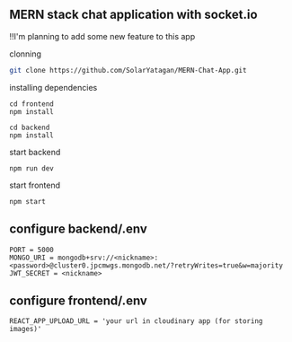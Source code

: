 ## MERN stack chat application with socket.io
!!I'm planning to add some new feature to this app

clonning
```bash
git clone https://github.com/SolarYatagan/MERN-Chat-App.git
```

installing dependencies
```
cd frontend
npm install

cd backend
npm install
```

start backend
```
npm run dev
```

start frontend
```
npm start
```

## configure backend/.env
```
PORT = 5000
MONGO_URI = mongodb+srv://<nickname>:<password>@cluster0.jpcmwgs.mongodb.net/?retryWrites=true&w=majority
JWT_SECRET = <nickname>
```

## configure frontend/.env
```
REACT_APP_UPLOAD_URL = 'your url in cloudinary app (for storing images)'
```
